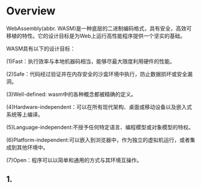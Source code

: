 # Overview
WebAssembly(abbr. WASM)是一种底层的二进制编码格式，具有安全，高效可移植的特性。它的设计目标是为Web上运行高性能程序提供一个坚实的基础。

WASM具有以下的设计目标：

(1)Fast：执行效率与本地机器码相当，能够尽最大限度利用硬件的性能。

(2)Safe：代码经过验证并在内存安全的沙盒环境中执行，防止数据损坏或安全漏洞。

(3)Well-defined: wasm中的各种概念都被精确的定义。

(4)Hardware-independent：可以在所有现代架构、桌面或移动设备以及嵌入式系统等上编译。

(5)Language-independent:不授予任何特定语言、编程模型或对象模型的特权。

(6)Platform-independent:可以嵌入到浏览器中，作为独立的虚拟机运行，或者集成到其他环境中。

(7)Open：程序可以以简单和通用的方式与其环境互操作。
## 1. 